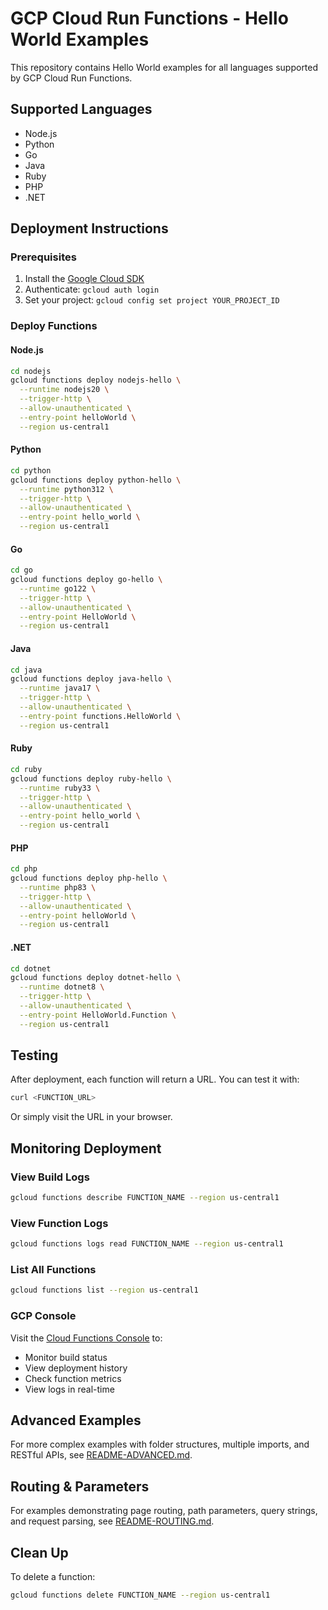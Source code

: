 # GCP Cloud Run Functions - Hello World Examples

This repository contains Hello World examples for all languages supported by GCP Cloud Run Functions.

## Supported Languages

- Node.js
- Python
- Go
- Java
- Ruby
- PHP
- .NET

## Deployment Instructions

### Prerequisites

1. Install the [Google Cloud SDK](https://cloud.google.com/sdk/docs/install)
2. Authenticate: `gcloud auth login`
3. Set your project: `gcloud config set project YOUR_PROJECT_ID`

### Deploy Functions

#### Node.js
```bash
cd nodejs
gcloud functions deploy nodejs-hello \
  --runtime nodejs20 \
  --trigger-http \
  --allow-unauthenticated \
  --entry-point helloWorld \
  --region us-central1
```

#### Python
```bash
cd python
gcloud functions deploy python-hello \
  --runtime python312 \
  --trigger-http \
  --allow-unauthenticated \
  --entry-point hello_world \
  --region us-central1
```

#### Go
```bash
cd go
gcloud functions deploy go-hello \
  --runtime go122 \
  --trigger-http \
  --allow-unauthenticated \
  --entry-point HelloWorld \
  --region us-central1
```

#### Java
```bash
cd java
gcloud functions deploy java-hello \
  --runtime java17 \
  --trigger-http \
  --allow-unauthenticated \
  --entry-point functions.HelloWorld \
  --region us-central1
```

#### Ruby
```bash
cd ruby
gcloud functions deploy ruby-hello \
  --runtime ruby33 \
  --trigger-http \
  --allow-unauthenticated \
  --entry-point hello_world \
  --region us-central1
```

#### PHP
```bash
cd php
gcloud functions deploy php-hello \
  --runtime php83 \
  --trigger-http \
  --allow-unauthenticated \
  --entry-point helloWorld \
  --region us-central1
```

#### .NET
```bash
cd dotnet
gcloud functions deploy dotnet-hello \
  --runtime dotnet8 \
  --trigger-http \
  --allow-unauthenticated \
  --entry-point HelloWorld.Function \
  --region us-central1
```

## Testing

After deployment, each function will return a URL. You can test it with:

```bash
curl <FUNCTION_URL>
```

Or simply visit the URL in your browser.

## Monitoring Deployment

### View Build Logs
```bash
gcloud functions describe FUNCTION_NAME --region us-central1
```

### View Function Logs
```bash
gcloud functions logs read FUNCTION_NAME --region us-central1
```

### List All Functions
```bash
gcloud functions list --region us-central1
```

### GCP Console
Visit the [Cloud Functions Console](https://console.cloud.google.com/functions) to:
- Monitor build status
- View deployment history
- Check function metrics
- View logs in real-time

## Advanced Examples

For more complex examples with folder structures, multiple imports, and RESTful APIs, see [README-ADVANCED.md](README-ADVANCED.md).

## Routing & Parameters

For examples demonstrating page routing, path parameters, query strings, and request parsing, see [README-ROUTING.md](README-ROUTING.md).

## Clean Up

To delete a function:
```bash
gcloud functions delete FUNCTION_NAME --region us-central1
```
